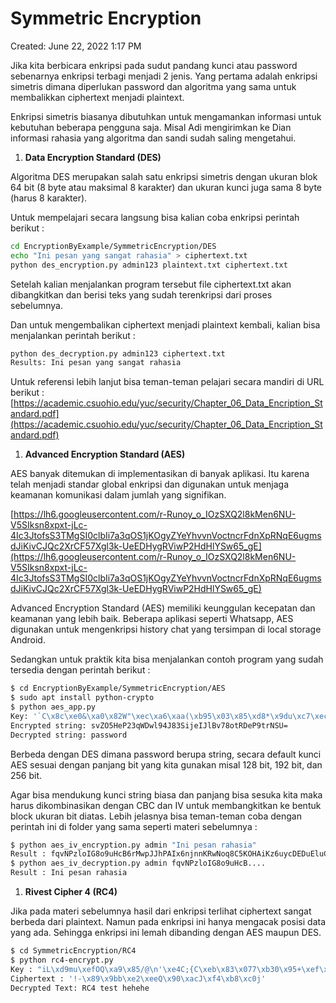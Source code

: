 # Symmetric Encryption

Created: June 22, 2022 1:17 PM

Jika kita berbicara enkripsi pada sudut pandang kunci atau password sebenarnya enkripsi terbagi menjadi 2 jenis. Yang pertama adalah enkripsi simetris dimana diperlukan password dan algoritma yang sama untuk membalikkan ciphertext menjadi plaintext.

Enkripsi simetris biasanya dibutuhkan untuk mengamankan informasi untuk kebutuhan beberapa pengguna saja. Misal Adi mengirimkan ke Dian informasi rahasia yang algoritma dan sandi sudah saling mengetahui.

1. **Data Encryption Standard (DES)**

Algoritma DES merupakan salah satu enkripsi simetris dengan ukuran blok 64 bit (8 byte atau maksimal 8 karakter) dan ukuran kunci juga sama 8 byte (harus 8 karakter).

Untuk mempelajari secara langsung bisa kalian coba enkripsi perintah berikut :

```bash
cd EncryptionByExample/SymmetricEncryption/DES
echo "Ini pesan yang sangat rahasia" > ciphertext.txt
python des_encryption.py admin123 plaintext.txt ciphertext.txt
```

Setelah kalian menjalankan program tersebut file ciphertext.txt akan dibangkitkan dan berisi teks yang sudah terenkripsi dari proses sebelumnya.

Dan untuk mengembalikan ciphertext menjadi plaintext kembali, kalian bisa menjalankan perintah berikut :

```bash
python des_decryption.py admin123 ciphertext.txt
Results: Ini pesan yang sangat rahasia
```

Untuk referensi lebih lanjut bisa teman-teman pelajari secara mandiri di URL berikut : [https://academic.csuohio.edu/yuc/security/Chapter_06_Data_Encription_Standard.pdf](https://academic.csuohio.edu/yuc/security/Chapter_06_Data_Encription_Standard.pdf)

1. **Advanced Encryption Standard (AES)**

AES banyak ditemukan di implementasikan di banyak aplikasi. Itu karena telah menjadi standar global enkripsi dan digunakan untuk menjaga keamanan komunikasi dalam jumlah yang signifikan.

[https://lh6.googleusercontent.com/r-Runoy_o_IOzSXQ2l8kMen6NU-V5SIksn8xpxt-jLc-4Ic3JtofsS3TMgSI0clbIi7a3qOS1jKOgyZYeYhvvnVoctncrFdnXpRNqE6ugmsdJiKivCJQc2XrCF57Xgl3k-UeEDHygRViwP2HdHlYSw65_gE](https://lh6.googleusercontent.com/r-Runoy_o_IOzSXQ2l8kMen6NU-V5SIksn8xpxt-jLc-4Ic3JtofsS3TMgSI0clbIi7a3qOS1jKOgyZYeYhvvnVoctncrFdnXpRNqE6ugmsdJiKivCJQc2XrCF57Xgl3k-UeEDHygRViwP2HdHlYSw65_gE)

Advanced Encryption Standard (AES) memiliki keunggulan kecepatan dan keamanan yang lebih baik. Beberapa aplikasi seperti Whatsapp, AES digunakan untuk mengenkripsi history chat yang tersimpan di local storage Android.

Sedangkan untuk praktik kita bisa menjalankan contoh program yang sudah tersedia dengan perintah berikut :

```bash
$ cd EncryptionByExample/SymmetricEncryption/AES
$ sudo apt install python-crypto
$ python aes_app.py
Key: '`C\x8c\xe0&\xa0\x82W"\xec\xa6\xaa(\xb95\x03\x85\xd8*\x9du\xc7\xec\xb2\xc8\xbej\x86\x13\xe9\xc7\xe0'
Encrypted string: svZO5HeP23qWDwl94J83SijeIJlBv78otRDeP9trNSU=
Decrypted string: password
```

Berbeda dengan DES dimana password berupa string, secara default kunci AES sesuai dengan panjang bit yang kita gunakan misal 128 bit, 192 bit, dan 256 bit.

Agar bisa mendukung kunci string biasa dan panjang bisa sesuka kita maka harus dikombinasikan dengan CBC dan IV untuk membangkitkan ke bentuk block ukuran bit diatas. Lebih jelasnya bisa teman-teman coba dengan perintah ini di folder yang sama seperti materi sebelumnya :

```bash
$ python aes_iv_encryption.py admin "Ini pesan rahasia"
Result : fqvNPzloIG8o9uHcB6rMwpJJhPAIx6njnnKRwNoq8C5KOHAiKz6uycDEDuEluCwe
$ python aes_iv_decryption.py admin fqvNPzloIG8o9uHcB....
Result : Ini pesan rahasia
```

1. **Rivest Cipher 4 (RC4)**

Jika pada materi sebelumnya hasil dari enkripsi terlihat ciphertext sangat berbeda dari plaintext. Namun pada enkripsi ini hanya mengacak posisi data yang ada. Sehingga enkripsi ini lemah dibanding dengan AES maupun DES.

```bash
$ cd SymmetricEncryption/RC4
$ python rc4-encrypt.py
Key : "iL\xd9mu\xefOQ\xa9\x85/@\n'\xe4C;{C\xeb\x83\x077\xb30\x95+\xef\x96\x8b\x9f\xd2"
Ciphertext : '!-\x89\x9bb\xe2\xeeQ\x90\xacJ\xf4\xb8\xc0j'
Decrypted Text: RC4 test hehehe
```